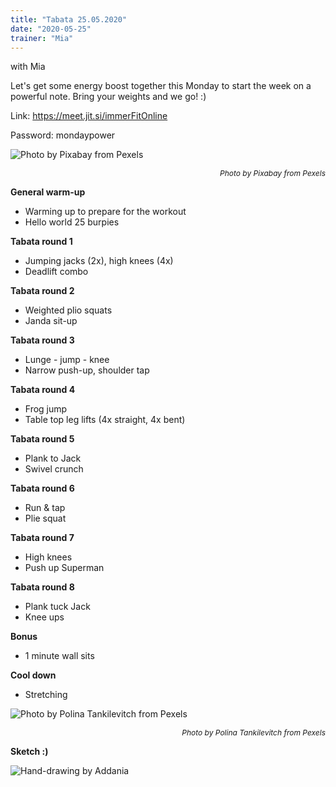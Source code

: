```yaml
---
title: "Tabata 25.05.2020"
date: "2020-05-25"
trainer: "Mia"
---
```


with Mia

Let's get some energy boost together this Monday to start the week on a powerful note. Bring your weights and we go! :)

Link: https://meet.jit.si/immerFitOnline

Password: mondaypower

![](https://i.imgur.com/fEfm5dK.jpg "Photo by Pixabay from Pexels")<p style="font-size: 12px; text-align: right">*Photo by Pixabay from Pexels*</p>


**General warm-up**
- Warming up to prepare for the workout
- Hello world 25 burpies

**Tabata round 1**
- Jumping jacks (2x), high knees (4x)
- Deadlift combo

**Tabata round 2**
- Weighted plio squats
- Janda sit-up

**Tabata round 3**
- Lunge - jump - knee
- Narrow push-up, shoulder tap


**Tabata round 4**
- Frog jump
- Table top leg lifts (4x straight, 4x bent)

**Tabata round 5**
- Plank to Jack
- Swivel crunch

**Tabata round 6**
- Run & tap
- Plie squat

**Tabata round 7**
- High knees
- Push up Superman

**Tabata round 8**
- Plank tuck Jack
- Knee ups

**Bonus**
- 1 minute wall sits

**Cool down**
- Stretching

![](https://i.imgur.com/Q0VQmjV.jpg "Photo by Polina Tankilevitch from Pexels")<p style="font-size: 12px; text-align: right">*Photo by Polina Tankilevitch from Pexels*</p>

**Sketch :)**

![](https://i.imgur.com/wUV41pR.jpg?1 "Hand-drawing by Addania")
